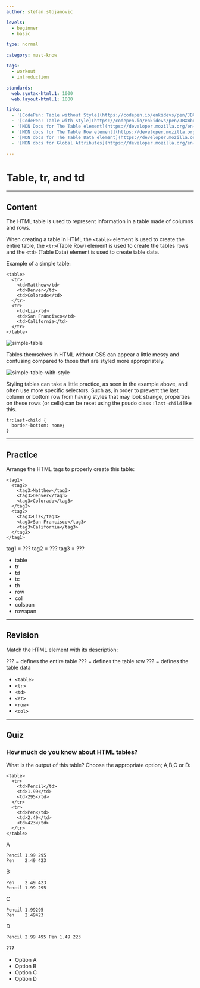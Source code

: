 ```yaml
---
author: stefan.stojanovic

levels:
  - beginner
  - basic

type: normal

category: must-know

tags:
  - workout
  - introduction

standards:
  web.syntax-html.1: 1000
  web.layout-html.1: 1000

links:
  - '[CodePen: Table without Style](https://codepen.io/enkidevs/pen/JBXWLL){code}'
  - '[CodePen: Table with Style](https://codepen.io/enkidevs/pen/JBXWbr){code}'
  - '[MDN Docs for The Table element](https://developer.mozilla.org/en-US/docs/Web/HTML/Element/table){website}'
  - '[MDN docs for The Table Row element](https://developer.mozilla.org/en-US/docs/Web/HTML/Element/tr){website}'
  - '[MDN docs for The Table Data element](https://developer.mozilla.org/en-US/docs/Web/HTML/Element/td){website}'
  - '[MDN docs for Global Attributes](https://developer.mozilla.org/en-US/docs/Web/HTML/Global_attributes){website}'

---
```

# Table, tr, and td
---
## Content

The HTML table is used to represent information in a table made of columns and rows.

When creating a table in HTML the `<table>` element is used to create the entire table, the `<tr>`(Table Row) element is used to create the tables rows and the `<td>` (Table Data) element is used to create table data.

Example of a simple table:
```
<table>
  <tr>
    <td>Matthew</td>
    <td>Denver</td>
    <td>Colorado</td>
  </tr>
  <tr>
    <td>Liz</td>
    <td>San Francisco</td>
    <td>California</td>
  </tr>
</table>
```

![simple-table](%3Csvg%20xmlns%3D%22http%3A%2F%2Fwww.w3.org%2F2000%2Fsvg%22%20width%3D%22320%22%20height%3D%2278%22%3E%3Cg%20fill%3D%22none%22%20fill-rule%3D%22evenodd%22%3E%3Crect%20width%3D%22320%22%20height%3D%2278%22%20fill%3D%22%23FFF%22%20rx%3D%229%22%2F%3E%3Ctext%20fill%3D%22%23000%22%20font-family%3D%22TimesNewRomanPSMT%2C%20Times%20New%20Roman%22%20font-size%3D%2216%22%3E%3Ctspan%20x%3D%2221%22%20y%3D%2233%22%3EMatthew%3C%2Ftspan%3E%3C%2Ftext%3E%3Ctext%20fill%3D%22%23000%22%20font-family%3D%22TimesNewRomanPSMT%2C%20Times%20New%20Roman%22%20font-size%3D%2216%22%3E%3Ctspan%20x%3D%2221%22%20y%3D%2255%22%3ELiz%3C%2Ftspan%3E%3C%2Ftext%3E%3Ctext%20fill%3D%22%23000%22%20font-family%3D%22TimesNewRomanPSMT%2C%20Times%20New%20Roman%22%20font-size%3D%2216%22%3E%3Ctspan%20x%3D%2283%22%20y%3D%2255%22%3ESan%20Francisco%3C%2Ftspan%3E%3C%2Ftext%3E%3Ctext%20fill%3D%22%23000%22%20font-family%3D%22TimesNewRomanPSMT%2C%20Times%20New%20Roman%22%20font-size%3D%2216%22%3E%3Ctspan%20x%3D%22178%22%20y%3D%2255%22%3ECalifornia%3C%2Ftspan%3E%3C%2Ftext%3E%3Ctext%20fill%3D%22%23000%22%20font-family%3D%22TimesNewRomanPSMT%2C%20Times%20New%20Roman%22%20font-size%3D%2216%22%3E%3Ctspan%20x%3D%22178%22%20y%3D%2233%22%3EColorado%3C%2Ftspan%3E%3C%2Ftext%3E%3Ctext%20fill%3D%22%23000%22%20font-family%3D%22TimesNewRomanPSMT%2C%20Times%20New%20Roman%22%20font-size%3D%2216%22%3E%3Ctspan%20x%3D%2283%22%20y%3D%2233%22%3EDenver%3C%2Ftspan%3E%3C%2Ftext%3E%3C%2Fg%3E%3C%2Fsvg%3E)

<!--[View CodePen](https://codepen.io/enkidevs/pen/JBXWLL)-->

Tables themselves in HTML without CSS can appear a little messy and confusing compared to those that are styled more appropriately. 

![simple-table-with-style](%3Csvg%20xmlns%3D%22http%3A%2F%2Fwww.w3.org%2F2000%2Fsvg%22%20width%3D%22320%22%20height%3D%22111%22%3E%3Cg%20fill%3D%22none%22%20fill-rule%3D%22evenodd%22%3E%3Crect%20width%3D%22320%22%20height%3D%22111%22%20fill%3D%22%23DCDDDF%22%20rx%3D%229%22%2F%3E%3Cpath%20fill%3D%22%23FFF%22%20d%3D%22M19%2022h280v65H19z%22%2F%3E%3Ctext%20fill%3D%22%237E7F94%22%20font-family%3D%22Roboto-Medium%2C%20Roboto%22%20font-size%3D%2210%22%20font-weight%3D%22400%22%3E%3Ctspan%20x%3D%2230%22%20y%3D%2241%22%3EMatthew%3C%2Ftspan%3E%3C%2Ftext%3E%3Ctext%20fill%3D%22%237E7F94%22%20font-family%3D%22Roboto-Regular%2C%20Roboto%22%20font-size%3D%2210%22%3E%3Ctspan%20x%3D%2230%22%20y%3D%2274%22%3ELiz%3C%2Ftspan%3E%3C%2Ftext%3E%3Ctext%20fill%3D%22%237E7F94%22%20font-family%3D%22Roboto-Regular%2C%20Roboto%22%20font-size%3D%2210%22%3E%3Ctspan%20x%3D%22107%22%20y%3D%2274%22%3ESan%20Francisco%3C%2Ftspan%3E%3C%2Ftext%3E%3Ctext%20fill%3D%22%237E7F94%22%20font-family%3D%22Roboto-Regular%2C%20Roboto%22%20font-size%3D%2210%22%3E%3Ctspan%20x%3D%22207.5%22%20y%3D%2274.5%22%3ECalifornia%3C%2Ftspan%3E%3C%2Ftext%3E%3Ctext%20fill%3D%22%237E7F94%22%20font-family%3D%22Roboto-Medium%2C%20Roboto%22%20font-size%3D%2210%22%20font-weight%3D%22400%22%3E%3Ctspan%20x%3D%22207.5%22%20y%3D%2241.5%22%3EColorado%3C%2Ftspan%3E%3C%2Ftext%3E%3Cpath%20stroke%3D%22%23C8CAD7%22%20stroke-linecap%3D%22square%22%20d%3D%22M194%2023v63.05%22%2F%3E%3Ctext%20fill%3D%22%237E7F94%22%20font-family%3D%22Roboto-Medium%2C%20Roboto%22%20font-size%3D%2210%22%20font-weight%3D%22400%22%3E%3Ctspan%20x%3D%22107%22%20y%3D%2241%22%3EDenver%3C%2Ftspan%3E%3C%2Ftext%3E%3Cpath%20stroke%3D%22%23C8CAD7%22%20stroke-linecap%3D%22square%22%20d%3D%22M93.5%2022.5v63.05m205%201.45h-279M299%2054H20%22%2F%3E%3C%2Fg%3E%3C%2Fsvg%3E)

<!--[View CodePen](https://codepen.io/enkidevs/pen/JBXWbr)-->

Styling tables can take a little practice, as seen in the example above, and often use more specific selectors. Such as, in order to prevent the last column or bottom row from having styles that may look strange, properties on these rows (or cells) can be reset using the psudo class `:last-child` like this. 


```
tr:last-child {
  border-bottom: none;
}
```

---
## Practice

Arrange the HTML tags to properly create this table:

```
<tag1>
  <tag2>
    <tag3>Matthew</tag3>
    <tag3>Denver</tag3>
    <tag3>Colorado</tag3>
  </tag2>
  <tag2>
    <tag3>Liz</tag3>
    <tag3>San Francisco</tag3>
    <tag3>California</tag3>
  </tag2>
</tag1>
```

tag1 = ???
tag2 = ???
tag3 = ???

* table
* tr
* td
* tc
* th
* row
* col
* colspan
* rowspan

---
## Revision

Match the HTML element with its description:

??? = defines the entire table
??? = defines the table row
??? = defines the table data

* `<table>`
* `<tr>`
* `<td>`
* `<et>`
* `<row>`
* `<col>`

---
## Quiz

### How much do you know about HTML tables?

What is the output of this table?
Choose the appropriate option; A,B,C or D:

```
<table>
  <tr>
    <td>Pencil</td>
    <td>1.99</td>
    <td>295</td>
  </tr>
  <tr>
    <td>Pen</td>
    <td>2.49</td>
    <td>423</td>
  </tr>
</table>
```
A
```
Pencil 1.99 295
Pen    2.49 423
```
B
```
Pen    2.49 423
Pencil 1.99 295
```
C
```
Pencil 1.99295
Pen    2.49423
```
D
```
Pencil 2.99 495 Pen 1.49 223
```

???

* Option A
* Option B
* Option C
* Option D

